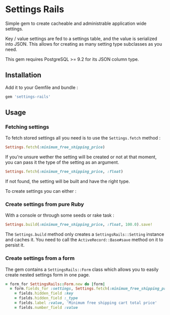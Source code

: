 # Settings Rails

Simple gem to create cacheable and administrable application wide settings.

Key / value settings are fed to a settings table, and the value is serialized
into JSON. This allows for creating as many setting type subclasses as you need.

This gem requires PostgreSQL >= 9.2 for its JSON column type.

## Installation

Add it to your Gemfile and bundle :

```ruby
gem 'settings-rails'
```

## Usage

### Fetching settings

To fetch stored settings all you need is to use the `Settings.fetch` method :

```ruby
Settings.fetch(:minimum_free_shipping_price)
```

If you're unsure wether the setting will be created or not at that moment,
you can pass it the type of the setting as an argument.

```ruby
Settings.fetch(:minimum_free_shipping_price, :float)
```

If not found, the setting will be built and have the right type.


To create settings you can either :

### Create settings from pure Ruby

With a console or through some seeds or rake task :

```ruby
Settings.build(:minimum_free_shipping_price, :float, 100.0).save!
```

The `Settings.build` method only creates a `SettingsRails::Setting` instance
and caches it. You need to call the `ActiveRecord::Base#save` method on it
to persist it.

### Create settings from a form

The gem contains a `SettingsRails::Form` class which allows you to easily
create nested settings form in one page.

```ruby
= form_for SettingsRails::Form.new do |form|
  = form.fields_for :settings, Settings.fetch(:minimum_free_shipping_price, :float) do |fields|
    = fields.hidden_field :key
    = fields.hidden_field :_type
    = fields.label :value, 'Minimum free shipping cart total price'
    = fields.number_field :value
```



